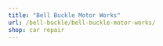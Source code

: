 ```yaml
---
title: "Bell Buckle Motor Works"
url: /bell-buckle/bell-buckle-motor-works/
shop: car repair
---
```

